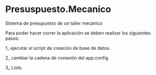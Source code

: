 # Presuspuesto.Mecanico
Sistema de presupuesto de un taller mecánico 

Para poder hacer correr la aplicación se deben realizar los siguientes pasos:

1_ ejecutar el script de creación de base de datos.

2_ cambiar la cadena de conexión del app.config

3_ Listo.
